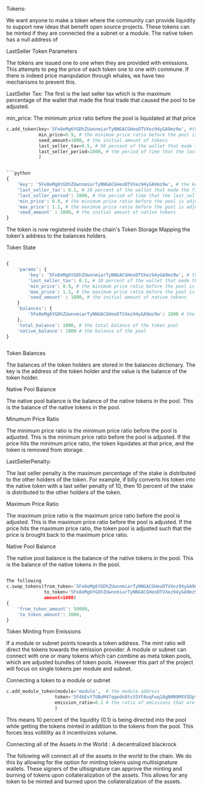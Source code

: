 
Tokens:


We want anyone to make a token where the community can provide liquidity to support new ideas that benefit open source projects. These tokens can be minted if they are connected the a subnet or a module. The native token has a null address of 


LastSeller Token Parameters

The tokens are issued one to one when they are provided with emissions. This attempts to peg the price of each token one to one with commune. If there is indeed price manipulation through whales, we have two mechanisms to prevent this. 

LastSeller Tax: The first is the last seller tax which is the maximum percentage of the wallet that made the final trade that caused the pool to be adjusted.

min_price: The minimum price ratio before the pool is liquidated at that price




```python
c.add_token(key='5Fe8eMg6YGDhZUwnnmiarTyNNGACGHeoDTVXez94yGA9mz9w', #the key of the token
            min_price=0.9, # the minimum price ratio before the pool is adjusted
            seed_amount=1000, # the initial amount of tokens
            last_seller_tax=0.5, # 50 percent of the wallet that made the final trade that caused the pool to
            last_seller_period=1000, # the period of time that the last_seller tax is taken
            )


```python
{
    'key': '5Fe8eMg6YGDhZUwnnmiarTyNNGACGHeoDTVXez94yGA9mz9w', # the key of the token
    'last_seller_tax': 0.1, # 10 percent of the wallet that made the final trade that caused the pool to be 
    'last_seller_period': 1000, # the period of time that the last_seller tax is taken
    'min_price': 0.9, # the minimum price ratio before the pool is adjusted
    'max_price': 1.1, # the maximum price ratio before the pool is adjusted
    'seed_amount' : 1000, # the initial amount of native tokens
} 
```

The token is now registered inside the chain's Token Storage Mapping the token's address to the balances holders.


Token State
```python

{
    'params': {
        'key': '5Fe8eMg6YGDhZUwnnmiarTyNNGACGHeoDTVXez94yGA9mz9w', # the key of the token
        'last_seller_tax': 0.1, # 10 percent of the wallet that made the final trade that caused the pool to be 
        'min_price': 0.9, # the minimum price ratio before the pool is adjusted
        'max_price': 1.1, # the maximum price ratio before the pool is adjusted
        'seed_amount' : 1000, # the initial amount of native tokens
    } 
    'balances': {
        '5Fe8eMg6YGDhZUwnnmiarTyNNGACGHeoDTVXez94yGA9mz9w': 1000 # the balance of the token holder who deposited the seed amount
    },
    'total_balance': 1000, # the total balance of the token pool
    'native_balance': 1000 # the balance of the pool
}



```

Token Balances

The balances of the token holders are stored in the balances dictionary. The key is the address of the token holder and the value is the balance of the token holder.

Native Pool Balance

The native pool balance is the balance of the native tokens in the pool. This is the balance of the native tokens in the pool.

Minumum Price Ratio

The minimum price ratio is the minimum price ratio before the pool is adjusted. This is the minimum price ratio before the pool is adjusted. If the price hits the minimum price ratio, the token liquidates at that price, and the token is removed from storage.

LastSellerPenalty:

The last seller penalty is the maximum percentage of the stake is distributed to the other holders of the token. For example, if billy converts his token into the native token with a last seller penalty of 10, then 10 percent of the stake is distributed to the other holders of the token.


Maximum Price Ratio

The maximum price ratio is the maximum price ratio before the pool is adjusted. This is the maximum price ratio before the pool is adjusted. If the price hits the maximum price ratio, the token pool is adjusted such that the price is brought back to the maximum price ratio.



Native Pool Balance

The native pool balance is the balance of the native tokens in the pool. This is the balance of the native tokens in the pool. 

 
```python

The following 
c.swap_tokens(from_token='5Fe8eMg6YGDhZUwnnmiarTyNNGACGHeoDTVXez94yGA9mz9w', 
              to_token='5Fe8eMg6YGDhZUwnnmiarTyNNGACGHeoDTVXez94yGA9mz9w
              amount=1000)
{
    'from_token_amount': 50000,
    'to_token_amount': 1000,
}
```

Token Minting from Emissions

If a module or subnet points towards a token address. The mint ratio will direct the tokens towards the emission provider. A module or subnet can connect with one or many tokens which can combine as meta token pools, which are adjusted bundles of token pools. However this part of the project will focus on single tokens per module and subnet.

Connecting a token to a module or subnet

```python
c.add_module_token(module='module',  # the module address
                  token='5F4bEvY7UBoM47qqedn8tv55YFAuqFwq1AgNHN9MXV5Dpteg',  # the token address
                  emission_ratio=0.1 # the ratio of emissions that are minted to the token
                  )
```
This means 10 percent of the liquidity (0.1) is being directed into the pool while getting the tokens minted in addition to the tokens from the pool. This forces less volitility as it incentivizes volume.

Connecting all of the Assets in the World : A decentralized blackrock 

The following will connect all of the assets in the world to the chain. We do this by allowing for the option for minting tokens using multisignature wallets. These signers of the ultisignature can approve the minting and burning of tokens upon collateralization of the assets. This allows for any token to be minted and burned upon the collateralization of the assets. 
